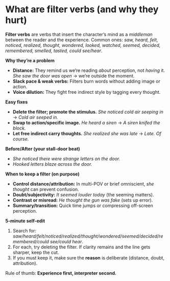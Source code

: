 # What are filter verbs (and why they hurt)

**Filter verbs** are verbs that insert the character’s mind as a *middleman* between the reader and the experience.
Common ones: *saw, heard, felt, noticed, realized, thought, wondered, looked, watched, seemed, decided, remembered, smelled, tasted, could see/hear*.

**Why they’re a problem**

* **Distance:** They remind us we’re reading *about* perception, not *having* it.
  *She saw the door was open* → we’re outside the moment.
* **Slack pace & weak verbs:** Filters burn words without adding image or action.
* **Voice dilution:** They fight free indirect style by tagging every thought.

**Easy fixes**

* **Delete the filter; promote the stimulus.**
  *She noticed cold air seeping in* → *Cold air seeped in.*
* **Swap to action/specific image.**
  *He heard a siren* → *A siren knifed the block.*
* **Let free indirect carry thoughts.**
  *She realized she was late* → *Late. Of course.*

**Before/After (your stall-door beat)**

* *She noticed there were strange letters on the door.*
* *Hooked letters blaze across the door.*

**When to keep a filter (on purpose)**

* **Control distance/attribution:** In multi-POV or brief omniscient, *she thought* can prevent confusion.
* **Doubt/subjectivity:** *It seemed louder today* (the seeming matters).
* **Contrast or misread:** *He thought the gun was fake* (sets up error).
* **Summary/transition:** Quick time jumps or compressing off-screen perception.

**5-minute self-edit**

1. Search for: *saw/heard/felt/noticed/realized/thought/wondered/seemed/decided/remembered/could see/could hear*.
2. For each, try deleting the filter. If clarity remains and the line gets sharper, keep the cut.
3. If you must keep it, make sure the **reason** is deliberate (distance, doubt, attribution).

Rule of thumb: **Experience first, interpreter second.**

